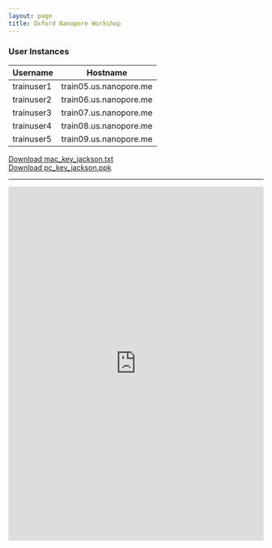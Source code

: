 ```yaml
---
layout: page
title: Oxford Nanopore Workshop
---
```




### User Instances
<p align="center">

<table align="center">
<thead>
<tr class="header">
<th>Username</th>
<th>Hostname</th>
</tr>
</thead>
<tbody>
<tr class="odd">
<td>trainuser1</td>
<td>train05.us.nanopore.me</td>
</tr>
<tr class="even">
<td>trainuser2</td>
<td>train06.us.nanopore.me</td>
</tr>
<tr class="odd">
<td>trainuser3</td>
<td>train07.us.nanopore.me</td>
</tr>
<tr class="even">
<td>trainuser4</td>
<td>train08.us.nanopore.me</td>
</tr>
<tr class="odd">
<td>trainuser5</td>
<td>train09.us.nanopore.me</td>
</tr>
</tbody>
</table>


</p>

<a href="" download>Download mac_key_jackson.txt</a>
<br>
<a href="" download>Download pc_key_jackson.ppk</a>

****

<iframe src="https://view.officeapps.live.com/op/embed.aspx?src=https://github.com/TheJacksonLaboratory/long-read-workshop/blob/gh-pages/users/oxford/oxford-workshop.docx?raw=true&embedded=true" width='100%' height='700px' frameborder='0'></iframe>

